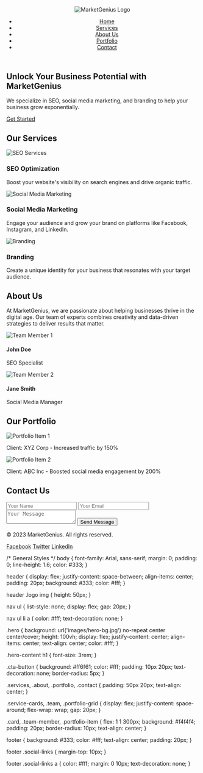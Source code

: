 
<!DOCTYPE html>
<html lang="en">
<head>
  <meta charset="UTF-8">
  <meta name="viewport" content="width=device-width, initial-scale=1.0">
  <meta name="description" content="MarketGenius - Your go-to marketing agency for innovative strategies, SEO, social media, and branding solutions. Boost your business growth with our expert team.">
  <meta name="keywords" content="marketing agency, SEO, social media marketing, branding, digital marketing, MarketGenius">
  <meta name="author" content="MarketGenius">
  <title>MarketGenius - Innovative Marketing Solutions</title>
  <link rel="stylesheet" href="styles.css">
  <link rel="icon" type="image/png" href="images/logo.png">
</head>
<body>
  <!-- Header Section -->
  <header>
    <div class="logo">
      <img src="images/logo.png" alt="MarketGenius Logo">
    </div>
    <nav>
      <ul>
        <li><a href="#home">Home</a></li>
        <li><a href="#services">Services</a></li>
        <li><a href="#about">About Us</a></li>
        <li><a href="#portfolio">Portfolio</a></li>
        <li><a href="#contact">Contact</a></li>
      </ul>
    </nav>
  </header>

  <!-- Hero Section -->
  <section id="home" class="hero">
    <div class="hero-content">
      <h1>Unlock Your Business Potential with MarketGenius</h1>
      <p>We specialize in SEO, social media marketing, and branding to help your business grow exponentially.</p>
      <a href="#contact" class="cta-button">Get Started</a>
    </div>
  </section>

  <!-- Services Section -->
  <section id="services" class="services">
    <h2>Our Services</h2>
    <div class="service-cards">
      <div class="card">
        <img src="images/services-icon1.png" alt="SEO Services">
        <h3>SEO Optimization</h3>
        <p>Boost your website's visibility on search engines and drive organic traffic.</p>
      </div>
      <div class="card">
        <img src="images/services-icon2.png" alt="Social Media Marketing">
        <h3>Social Media Marketing</h3>
        <p>Engage your audience and grow your brand on platforms like Facebook, Instagram, and LinkedIn.</p>
      </div>
      <div class="card">
        <img src="images/services-icon3.png" alt="Branding">
        <h3>Branding</h3>
        <p>Create a unique identity for your business that resonates with your target audience.</p>
      </div>
    </div>
  </section>

  <!-- About Us Section -->
  <section id="about" class="about">
    <h2>About Us</h2>
    <p>At MarketGenius, we are passionate about helping businesses thrive in the digital age. Our team of experts combines creativity and data-driven strategies to deliver results that matter.</p>
    <div class="team">
      <div class="team-member">
        <img src="images/team1.jpg" alt="Team Member 1">
        <h4>John Doe</h4>
        <p>SEO Specialist</p>
      </div>
      <div class="team-member">
        <img src="images/team2.jpg" alt="Team Member 2">
        <h4>Jane Smith</h4>
        <p>Social Media Manager</p>
      </div>
    </div>
  </section>

  <!-- Portfolio Section -->
  <section id="portfolio" class="portfolio">
    <h2>Our Portfolio</h2>
    <div class="portfolio-grid">
      <div class="portfolio-item">
        <img src="images/portfolio1.jpg" alt="Portfolio Item 1">
        <p>Client: XYZ Corp - Increased traffic by 150%</p>
      </div>
      <div class="portfolio-item">
        <img src="images/portfolio2.jpg" alt="Portfolio Item 2">
        <p>Client: ABC Inc - Boosted social media engagement by 200%</p>
      </div>
    </div>
  </section>

  <!-- Contact Section -->
  <section id="contact" class="contact">
    <h2>Contact Us</h2>
    <form action="#" method="post">
      <input type="text" name="name" placeholder="Your Name" required>
      <input type="email" name="email" placeholder="Your Email" required>
      <textarea name="message" placeholder="Your Message" required></textarea>
      <button type="submit">Send Message</button>
    </form>
  </section>

  <!-- Footer -->
  <footer>
    <p>&copy; 2023 MarketGenius. All rights reserved.</p>
    <div class="social-links">
      <a href="#">Facebook</a>
      <a href="#">Twitter</a>
      <a href="#">LinkedIn</a>
    </div>
  </footer>

  <script src="script.js"></script>
</body>
</html>

/* General Styles */
body {
  font-family: Arial, sans-serif;
  margin: 0;
  padding: 0;
  line-height: 1.6;
  color: #333;
}

header {
  display: flex;
  justify-content: space-between;
  align-items: center;
  padding: 20px;
  background: #333;
  color: #fff;
}

header .logo img {
  height: 50px;
}

nav ul {
  list-style: none;
  display: flex;
  gap: 20px;
}

nav ul li a {
  color: #fff;
  text-decoration: none;
}

.hero {
  background: url('images/hero-bg.jpg') no-repeat center center/cover;
  height: 100vh;
  display: flex;
  justify-content: center;
  align-items: center;
  text-align: center;
  color: #fff;
}

.hero-content h1 {
  font-size: 3rem;
}

.cta-button {
  background: #ff6f61;
  color: #fff;
  padding: 10px 20px;
  text-decoration: none;
  border-radius: 5px;
}

.services, .about, .portfolio, .contact {
  padding: 50px 20px;
  text-align: center;
}

.service-cards, .team, .portfolio-grid {
  display: flex;
  justify-content: space-around;
  flex-wrap: wrap;
  gap: 20px;
}

.card, .team-member, .portfolio-item {
  flex: 1 1 300px;
  background: #f4f4f4;
  padding: 20px;
  border-radius: 10px;
  text-align: center;
}

footer {
  background: #333;
  color: #fff;
  text-align: center;
  padding: 20px;
}

footer .social-links {
  margin-top: 10px;
}

footer .social-links a {
  color: #fff;
  margin: 0 10px;
  text-decoration: none;
}
